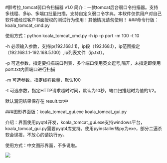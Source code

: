 #醉考拉_tomcat弱口令扫描器 v1.0
简介：一款tomcat后台弱口令扫描器。支持多线程、多ip、多端口批量扫描，支持自定义弱口令字典。本软件仅供用户对自己软件或经过客户书面授权的测试行为使用！其他情况请勿使用！
###命令行版：koala_tomcat_cmd.py

使用方式：python koala_tomcat_cmd.py -h ip -p port -m 100 -t 10

-h 必须输入参数，支持ip(192.168.1.1)，ip段（192.168.1），ip范围指定（192.168.1.1-192.168.5.100）,ip列表文件（ip.txt）。

-p 可选参数，指定要扫描端口列表，多个端口使用英文逗号,隔开，未指定即使用port.txt内置端口进行扫描

-m 可选参数，指定线程数量，默认100

-t 可选参数，指定HTTP请求超时时间，默认为10秒，端口扫描超时为值的1/2。

默认漏洞结果保存在 result.txt中


###图形界面版：koala_tomcat_gui.exe  koala_tomcat_gui.py 

介绍：界面使用pyqt4开发，koala_tomcat_gui.exe支持windows平台，koala_tomcat_gui.py需要pyqt4库支持。使用pyinstaller转py为exe，部分二逼杀软会误报，不放心的请执行py。

使用方式：中文图形界面，不多说啦。

![](https://github.com/magicming200/tomcat-weak-password-scanner/blob/master/koala_tomcat_gui_screenshot.png)
